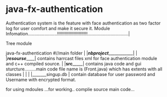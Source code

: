 # java-fx-authentication
Authentication system is the  feature with face authentication as two factor log for user comfort and make it secure it.
Module Infomation.......................!!!!!!!!!!!!!!!!!!!!!!!!................................|
<div>Tree module</div> 

java-fx-authentication   #//main folder
|
|___nbproject_______________|
|
|___resourse_______|  contains harrcast files xml for face authentication module and c++ compiled source. 
|
|____src_________| contains java code and gui sturcture.........main code  file name is (Front.java) which has extents with all classes 
|
|
|
|_______singup.db | contain database for user password and Username with encrypted format.

for using mdoules ...for working..
complie source main code... 
